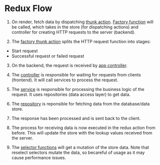 # Redux Flow

1) On render, fetch data by dispatching [thunk action](https://github.com/greylemon/sample-redux-flow/blob/4c9317fb8bbc566f9054f621e558f1a43395e4e9/frontend/src/views/HelloWorld.js#L27). [Factory function](https://github.com/greylemon/sample-redux-flow/blob/4c9317fb8bbc566f9054f621e558f1a43395e4e9/frontend/src/redux/thunk/helloWorld.js#L5) will be called, which takes in the store (for dispatching actions) and controller for creating HTTP requests to the server (backend). 

2) The [factory thunk action](https://github.com/greylemon/sample-redux-flow/blob/master/frontend/src/redux/thunk/common/REST.js) splits the HTTP request function into stages:

- Start request
- Successful request or failed request

3) On the backend, the request is received by [app controller](https://github.com/greylemon/sample-redux-flow/blob/4c9317fb8bbc566f9054f621e558f1a43395e4e9/backend/src/app.js#L33). 

4) The [controller](https://github.com/greylemon/sample-redux-flow/blob/master/backend/src/controllers/HelloWorld.js) is responsible for waiting for requests from clients (frontend). It will call services to process the request.

5) The [service](https://github.com/greylemon/sample-redux-flow/blob/master/backend/src/services/HelloWorld.js) is responsible for processing the business logic of the request. It uses repositories (data access layer) to get data.

6) The [repository](https://github.com/greylemon/sample-redux-flow/blob/master/backend/src/repositories/HelloWorld.js) is reponsible for fetching data from the database/data store.

7) The response has been processed and is sent back to the client.

8) The process for receiving data is now executed in the redux action from before. This will update the store with the lookup values received from the server.

9) The [selector functions](https://github.com/greylemon/sample-redux-flow/blob/4c9317fb8bbc566f9054f621e558f1a43395e4e9/frontend/src/views/HelloWorld.js#L18) will get a mutation of the store data. Note that reselect selectors mutate the data, so becareful of usage as it may cause performance issues.